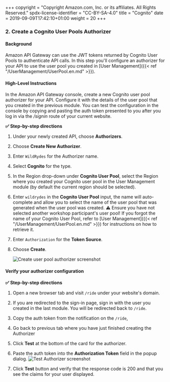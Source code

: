 +++
copyright = "Copyright Amazon.com, Inc. or its affiliates. All Rights Reserved."
spdx-license-identifier = "CC-BY-SA-4.0"
title = "Cognito"
date = 2019-09-09T17:42:10+01:00
weight = 20
+++

### 2. Create a Cognito User Pools Authorizer

#### Background
Amazon API Gateway can use the JWT tokens returned by Cognito User Pools to authenticate API calls. In this step you'll configure an authorizer for your API to use the user pool you created in [User Management]({{< ref "/UserManagement/UserPool.en.md" >}}).

#### High-Level Instructions
In the Amazon API Gateway console, create a new Cognito user pool authorizer for your API. Configure it with the details of the user pool that you created in the previous module. You can test the configuration in the console by copying and pasting the auth token presented to you after you log in via the _/signin_ route of your current website.

**:white_check_mark: Step-by-step directions**

1. Under your newly created API, choose **Authorizers**.
1. Choose **Create New Authorizer**.
1. Enter `WildRydes` for the Authorizer name.
1. Select **Cognito** for the type.
1. In the Region drop-down under **Cognito User Pool**, select the Region where you created your Cognito user pool in the User Management module (by default the current region should be selected).
1. Enter `wildrydes` in the **Cognito User Pool** input, the name will auto-complete and allow you to select the name of the user pool that was generated when the user pool was created. **:warning:** Ensure you have not selected another workshop participant's user pool! If you forgot the name of your Cognito User Pool, refer to [User Management]({{< ref "/UserManagement/UserPool.en.md" >}}) for instructions on how to retrieve it.
1. Enter `Authorization` for the **Token Source**.
1. Choose **Create**.

    ![Create user pool authorizer screenshot](/aws-serverless-webapp-workshop/images/create-user-pool-authorizer.png)

#### Verify your authorizer configuration

**:white_check_mark: Step-by-step directions**

1. Open a new browser tab and visit `/ride` under your website's domain.
1. If you are redirected to the sign-in page, sign in with the user you created in the last module. You will be redirected back to `/ride`.
1. Copy the auth token from the notification on the `/ride`,
1. Go back to previous tab where you have just finished creating the Authorizer
1. Click **Test** at the bottom of the card for the authorizer.
1. Paste the auth token into the **Authorization Token** field in the popup dialog.
    ![Test Authorizer screenshot](/aws-serverless-webapp-workshop/images/apigateway-test-authorizer.png)

1. Click **Test** button and verify that the response code is 200 and that you see the claims for your user displayed.

[user-management]: /usermanagement
